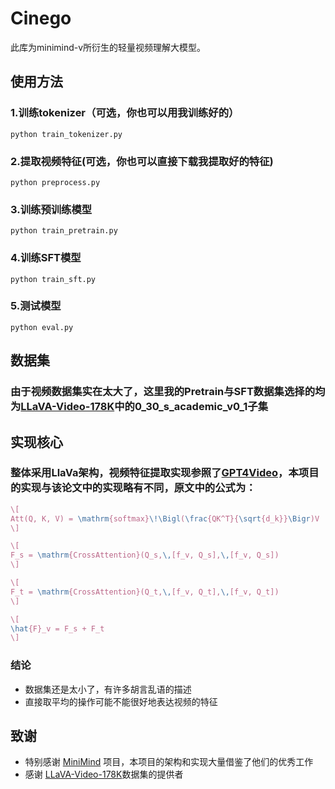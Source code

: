 # Cinego

此库为minimind-v所衍生的轻量视频理解大模型。

## 使用方法

### 1.训练tokenizer（可选，你也可以用我训练好的）

```shell
python train_tokenizer.py
```

### 2.提取视频特征(可选，你也可以直接下载我提取好的特征)

```shell
python preprocess.py
```

### 3.训练预训练模型

```shell
python train_pretrain.py
```

### 4.训练SFT模型

```shell
python train_sft.py
```

### 5.测试模型

```shell
python eval.py
```


## 数据集


### 由于视频数据集实在太大了，这里我的Pretrain与SFT数据集选择的均为[LLaVA-Video-178K](https://huggingface.co/datasets/lmms-lab/LLaVA-Video-178K/tree/main)中的0_30_s_academic_v0_1子集


## 实现核心

### 整体采用LlaVa架构，视频特征提取实现参照了[GPT4Video](https://arxiv.org/abs/2311.16511)，本项目的实现与该论文中的实现略有不同，原文中的公式为：
```latex
\[
Att(Q, K, V) = \mathrm{softmax}\!\Bigl(\frac{QK^T}{\sqrt{d_k}}\Bigr)V
\]

\[
F_s = \mathrm{CrossAttention}(Q_s,\,[f_v, Q_s],\,[f_v, Q_s])
\]

\[
F_t = \mathrm{CrossAttention}(Q_t,\,[f_v, Q_t],\,[f_v, Q_t])
\]

\[
\hat{F}_v = F_s + F_t
\]
````



### 结论
- 数据集还是太小了，有许多胡言乱语的描述
- 直接取平均的操作可能不能很好地表达视频的特征


## 致谢

- 特别感谢 [MiniMind](https://github.com/jingyaogong/minimind-v) 项目，本项目的架构和实现大量借鉴了他们的优秀工作
- 感谢 [LLaVA-Video-178K](https://huggingface.co/datasets/lmms-lab/LLaVA-Video-178K/tree/main)数据集的提供者
